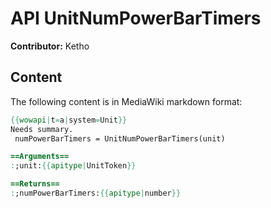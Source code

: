 # API UnitNumPowerBarTimers

**Contributor:** Ketho

## Content

The following content is in MediaWiki markdown format:

```mediawiki
{{wowapi|t=a|system=Unit}}
Needs summary.
 numPowerBarTimers = UnitNumPowerBarTimers(unit)

==Arguments==
:;unit:{{apitype|UnitToken}}

==Returns==
:;numPowerBarTimers:{{apitype|number}}
```